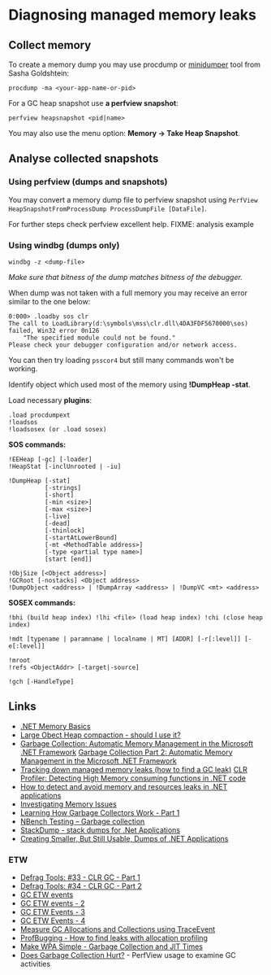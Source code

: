 
Diagnosing managed memory leaks
==============================

Collect memory
--------------

To create a memory dump you may use procdump or [minidumper](https://github.com/goldshtn/minidumper) tool from Sasha Goldshtein:

    procdump -ma <your-app-name-or-pid>

For a GC heap snapshot use **a perfview snapshot**:

    perfview heapsnapshot <pid|name>

You may also use the menu option: **Memory -&gt; Take Heap Snapshot**.

Analyse collected snapshots
---------------------------

### Using perfview (dumps and snapshots) ###

You may convert a memory dump file to perfview snapshot using `PerfView HeapSnapshotFromProcessDump ProcessDumpFile [DataFile]`.

For further steps check perfview excellent help. FIXME: analysis example

### Using windbg (dumps only) ###

    windbg -z <dump-file>

_Make sure that bitness of the dump matches bitness of the debugger._

When dump was not taken with a full memory you may receive an error similar to the one below:

    0:000> .loadby sos clr
    The call to LoadLibrary(d:\symbols\mss\clr.dll\4DA3FDF5670000\sos) failed, Win32 error 0n126
        "The specified module could not be found."
    Please check your debugger configuration and/or network access.

You can then try loading `psscor4` but still many commands won't be working.

Identify object which used most of the memory using **!DumpHeap -stat**.

Load necessary **plugins**:

```
.load procdumpext
!loadsos
!loadsosex (or .load sosex)
```

**SOS commands:**

```
!EEHeap [-gc] [-loader]
!HeapStat [-inclUnrooted | -iu]

!DumpHeap [-stat]
          [-strings]
          [-short]
          [-min <size>]
          [-max <size>]
          [-live]
          [-dead]
          [-thinlock]
          [-startAtLowerBound]
          [-mt <MethodTable address>]
          [-type <partial type name>]
          [start [end]]

!ObjSize [<Object address>]
!GCRoot [-nostacks] <Object address>
!DumpObject <address> | !DumpArray <address> | !DumpVC <mt> <address>
```

**SOSEX commands:**

```
!bhi (build heap index) !lhi <file> (load heap index) !chi (close heap index)

!mdt [typename | paramname | localname | MT] [ADDR] [-r[:level]] [-e[:level]]

!mroot
!refs <ObjectAddr> [-target|-source]

!gch [-HandleType]
```

Links
-----

- [.NET Memory Basics](http://www.simple-talk.com/dotnet/.net-framework/.net-memory-management-basics/)
- [Large Obect Heap compaction - should I use it?](https://www.simple-talk.com/dotnet/.net-framework/large-object-heap-compaction-should-you-use-it/)
- [Garbage Collection: Automatic Memory Management in the Microsoft .NET Framework](http://msdn.microsoft.com/en-us/magazine/bb985010.aspx)
  [Garbage Collection Part 2: Automatic Memory Management in the Microsoft .NET Framework](http://msdn.microsoft.com/en-us/magazine/bb985011.aspx)
- [Tracking down managed memory leaks (how to find a GC leak)](http://blogs.msdn.com/b/ricom/archive/2004/12/10/279612.aspx)
  [CLR Profiler: Detecting High Memory consuming functions in .NET code](http://www.dotnetspark.com/kb/772-net-best-practice-no-1--detecting-high-memory.aspx)
- [How to detect and avoid memory and resources leaks in .NET applications](http://madgeek.com/Articles/Leaks/Leaks.en.html)
- [Investigating Memory Issues](http://msdn.microsoft.com/en-us/magazine/cc163528.aspx)
- [Learning How Garbage Collectors Work - Part 1](http://mattwarren.github.io/2016/02/04/learning-how-garbage-collectors-work-part-1/)
- [NBench Testing – Garbage collection](http://www.dotnetalgorithms.com/2016/02/nbench-testing-garbage-collection/)
- [StackDump - stack dumps for .Net Applications](http://stackdump.codeplex.com/)
- [Creating Smaller, But Still Usable, Dumps of .NET Applications](http://blogs.microsoft.co.il/sasha/2015/08/19/minidumper-smaller-dumps-net-applications/)

### ETW ###

- [Defrag Tools: #33 - CLR GC - Part 1](http://channel9.msdn.com/Shows/Defrag-Tools/Defrag-Tools-33-CLR-GC-Part-1)
- [Defrag Tools: #34 - CLR GC - Part 2](http://channel9.msdn.com/Shows/Defrag-Tools/Defrag-Tools-34-CLR-GC-Part-2)
- [GC ETW events](http://blogs.msdn.com/b/maoni/archive/2014/12/22/gc-etw-events.aspx)
- [GC ETW events - 2](http://blogs.msdn.com/b/maoni/archive/2014/12/25/gc-etw-events-2.aspx)
- [GC ETW Events - 3](http://blogs.msdn.com/b/maoni/archive/2014/12/25/gc-etw-events-3.aspx)
- [GC ETW Events - 4](http://blogs.msdn.com/b/maoni/archive/2014/12/30/gc-etw-events-4.aspx)
- [Measure GC Allocations and Collections using TraceEvent](http://naveensrinivasan.com/2015/05/11/measure-gc-allocations-and-collections-using-traceevent/)
- [ProfBugging - How to find leaks with allocation profiling](http://geekswithblogs.net/akraus1/archive/2015/03/22/161982.aspx)
- [Make WPA Simple - Garbage Collection and JIT Times](http://geekswithblogs.net/akraus1/archive/2015/08/16/166270.aspx)
- [Does Garbage Collection Hurt?](http://geekswithblogs.net/akraus1/archive/2014/02/17/155442.aspx) - PerfView usage to examine GC activities
